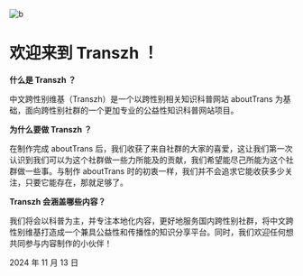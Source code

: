 ![b](https://github.com/user-attachments/assets/73e09a05-95d1-4752-a15a-0e4a005b5386)

# 欢迎来到 Transzh ！

**什么是 Transzh ？**

中文跨性别维基（Transzh）是一个以跨性别相关知识科普网站 aboutTrans 为基础，面向跨性别社群的一个更加专业的公益性知识科普网站项目。

**为什么要做 Transzh ？**

在制作完成 aboutTrans 后，我们收获了来自社群的大家的喜爱，这让我们第一次认识到我们可以为这个社群做一些力所能及的贡献，我们希望能尽己所能为这个社群做一些事。与制作 aboutTrans 时的初衷一样，我们并不会追求它能收获多少关注，只要它能存在，那就足够了。

**Transzh 会涵盖哪些内容？**

我们将会以科普为主，并专注本地化内容，更好地服务国内跨性别社群，将中文跨性别维基打造成一个兼具公益性和传播性的知识分享平台。同时，我们欢迎任何想共同参与内容制作的小伙伴！

2024 年 11 月 13 日
